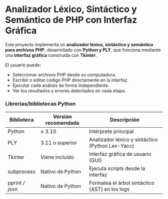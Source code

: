 # Analizador Léxico, Sintáctico y Semántico de PHP con Interfaz Gráfica

Este proyecto implementa un **analizador léxico, sintáctico y semántico para archivos PHP**, desarrollado con **Python y PLY**, que funciona mediante una **interfaz gráfica** construida con **Tkinter**.

El usuario puede:
- Seleccionar archivos PHP desde su computadora.
- Escribir o editar código PHP directamente en la interfaz.
- Ejecutar cada análisis de forma independiente.
- Ver los resultados y errores detectados en cada etapa.

### **Librerías/bibliotecas Python**

| Biblioteca | Versión recomendada | Descripción |
|------------|---------------------|--------------|
| Python     | ≥ 3.10              | Intérprete principal |
| PLY        | 3.11 o superior     | Analizador léxico y sintáctico (Python Lex-Yacc) |
| Tkinter    | Viene incluido      | Interfaz gráfica de usuario (GUI) |
| subprocess | Nativo de Python    | Ejecuta scripts desde la interfaz |
| pprint / json | Nativo de Python | Formatea el árbol sintáctico (AST) en los logs |
